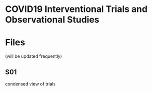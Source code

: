 # COVID19 Interventional Trials and Observational Studies


# Files
(will be updated frequently)

## S01
condensed view of trials
